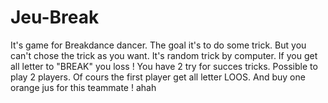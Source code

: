# Jeu-Break
It's game for Breakdance dancer.
The goal it's to do some trick. But you can't chose the trick as you want. It's random trick by computer.
If you get all letter to "BREAK" you loss ! You have 2 try for succes tricks.
Possible to play 2 players. Of cours the first player get all letter LOOS. And buy one orange jus for this teammate ! ahah
